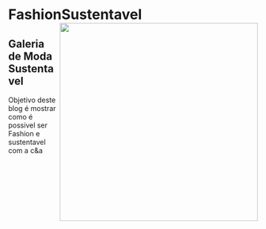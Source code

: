 # FashionSustentavel <img src="https://fashiondevs.corporate.gama.academy/wp-content/uploads/sites/6/2021/08/fashion-devs_logos2-01-1024x241.png" align="right" width="400"> 

## Galeria de Moda Sustentavel 
  Objetivo deste blog é mostrar como é possivel ser Fashion e sustentavel com a c&a 
  